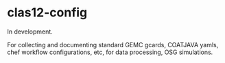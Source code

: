 # clas12-config
In development.

For collecting and documenting standard GEMC gcards, COATJAVA yamls, chef workflow configurations, etc, for data processing, OSG simulations.
